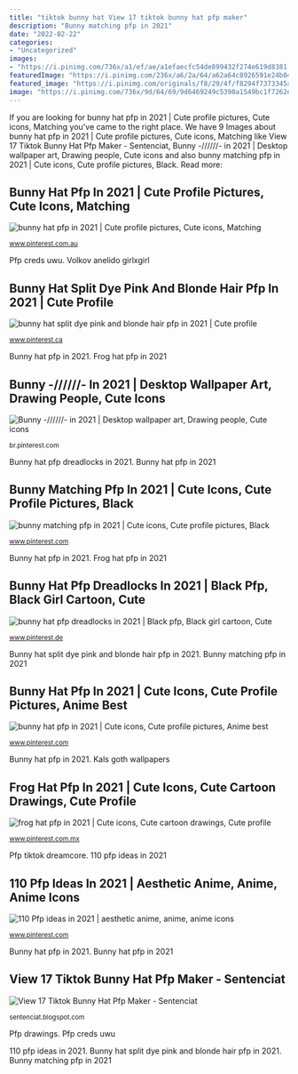 ```yaml
---
title: "tiktok bunny hat View 17 tiktok bunny hat pfp maker"
description: "Bunny matching pfp in 2021"
date: "2022-02-22"
categories:
- "Uncategorized"
images:
- "https://i.pinimg.com/736x/a1/ef/ae/a1efaecfc54de899432f274e619d8381.jpg"
featuredImage: "https://i.pinimg.com/236x/a6/2a/64/a62a64c8926591e24b048d5f387ddc20.jpg?nii=t"
featured_image: "https://i.pinimg.com/originals/f8/29/4f/f8294f7373345ac78cf65dcdf594ea9f.jpg"
image: "https://i.pinimg.com/736x/9d/64/69/9d6469249c5390a1549bc1f7262ec604.jpg"
---
```


If you are looking for bunny hat pfp in 2021 | Cute profile pictures, Cute icons, Matching you've came to the right place. We have 9 Images about bunny hat pfp in 2021 | Cute profile pictures, Cute icons, Matching like View 17 Tiktok Bunny Hat Pfp Maker - Sentenciat, Bunny -//////- in 2021 | Desktop wallpaper art, Drawing people, Cute icons and also bunny matching pfp in 2021 | Cute icons, Cute profile pictures, Black. Read more:

## Bunny Hat Pfp In 2021 | Cute Profile Pictures, Cute Icons, Matching

![bunny hat pfp in 2021 | Cute profile pictures, Cute icons, Matching](https://i.pinimg.com/736x/a1/ef/ae/a1efaecfc54de899432f274e619d8381.jpg "Bunny hat pfp dreadlocks in 2021")

<small>www.pinterest.com.au</small>

Pfp creds uwu. Volkov anelido girlxgirl

## Bunny Hat Split Dye Pink And Blonde Hair Pfp In 2021 | Cute Profile

![bunny hat split dye pink and blonde hair pfp in 2021 | Cute profile](https://i.pinimg.com/736x/9d/64/69/9d6469249c5390a1549bc1f7262ec604.jpg "Pfp drawings")

<small>www.pinterest.ca</small>

Bunny hat pfp in 2021. Frog hat pfp in 2021

## Bunny -//////- In 2021 | Desktop Wallpaper Art, Drawing People, Cute Icons

![Bunny -//////- in 2021 | Desktop wallpaper art, Drawing people, Cute icons](https://i.pinimg.com/736x/6b/e7/b0/6be7b01651a918bcc7b6b94bb2952e1e.jpg "Bunny -//////- in 2021")

<small>br.pinterest.com</small>

Bunny hat pfp dreadlocks in 2021. Bunny hat pfp in 2021

## Bunny Matching Pfp In 2021 | Cute Icons, Cute Profile Pictures, Black

![bunny matching pfp in 2021 | Cute icons, Cute profile pictures, Black](https://i.pinimg.com/originals/f8/29/4f/f8294f7373345ac78cf65dcdf594ea9f.jpg "Pfp creds uwu")

<small>www.pinterest.com</small>

Bunny hat pfp in 2021. Frog hat pfp in 2021

## Bunny Hat Pfp Dreadlocks In 2021 | Black Pfp, Black Girl Cartoon, Cute

![bunny hat pfp dreadlocks in 2021 | Black pfp, Black girl cartoon, Cute](https://i.pinimg.com/originals/3b/19/74/3b1974466e158247c650238b38cb8a02.jpg "Bunny matching pfp in 2021")

<small>www.pinterest.de</small>

Bunny hat split dye pink and blonde hair pfp in 2021. Bunny matching pfp in 2021

## Bunny Hat Pfp In 2021 | Cute Icons, Cute Profile Pictures, Anime Best

![bunny hat pfp in 2021 | Cute icons, Cute profile pictures, Anime best](https://i.pinimg.com/originals/c6/78/31/c678311de067b8845254bbaf21cb5f19.jpg "View 17 tiktok bunny hat pfp maker")

<small>www.pinterest.com</small>

Bunny hat pfp in 2021. Kals goth wallpapers

## Frog Hat Pfp In 2021 | Cute Icons, Cute Cartoon Drawings, Cute Profile

![frog hat pfp in 2021 | Cute icons, Cute cartoon drawings, Cute profile](https://i.pinimg.com/236x/a6/2a/64/a62a64c8926591e24b048d5f387ddc20.jpg?nii=t "Pfp drawings")

<small>www.pinterest.com.mx</small>

Pfp tiktok dreamcore. 110 pfp ideas in 2021

## 110 Pfp Ideas In 2021 | Aesthetic Anime, Anime, Anime Icons

![110 Pfp ideas in 2021 | aesthetic anime, anime, anime icons](https://i.pinimg.com/474x/bd/d2/8c/bdd28c284d67005a6e59ab264bfab5cd.jpg "View 17 tiktok bunny hat pfp maker")

<small>www.pinterest.com</small>

Bunny hat pfp in 2021. Bunny hat pfp in 2021

## View 17 Tiktok Bunny Hat Pfp Maker - Sentenciat

![View 17 Tiktok Bunny Hat Pfp Maker - Sentenciat](https://lh6.googleusercontent.com/proxy/kNOWpd1XKt1sXs-Q78ReaVfPj23MqAUmHI25yV1_asBiRRhTKj7tqXSPpT4tF1DsOqFOXUsYvKJ_3cDpNq-SDMytAllW00KYGrucuVY3vGq1f5Nywh7v33YUSe4iGDvMJNoSLzw=w1200-h630-p-k-no-nu "Bunny hat pfp dreadlocks in 2021")

<small>sentenciat.blogspot.com</small>

Pfp drawings. Pfp creds uwu

110 pfp ideas in 2021. Bunny hat split dye pink and blonde hair pfp in 2021. Bunny matching pfp in 2021
